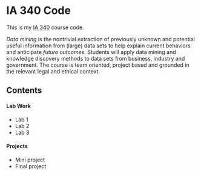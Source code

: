 # IA 340 Code

This is my [IA 340](https://catalog.jmu.edu/preview_course_nopop.php?catoid=50&coid=258336&print) course code. 

*Data mining* is the nontrivial extraction of previously unknown and potential useful information from (large) data sets to help explain current behaviors and anticipate *future outcomes*. Students will apply data mining and knowledge discovery methods to data sets from business, industry and government. The course is team oriented, project based and grounded in the relevant legal and ethical context. 

## Contents

#### Lab Work

- Lab 1
- Lab 2
- Lab 3

#### Projects

- Mini project
- Final project
